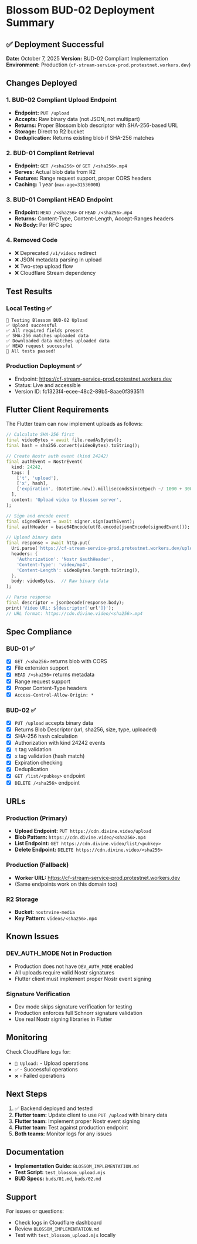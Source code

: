 # Blossom BUD-02 Deployment Summary

## ✅ Deployment Successful

**Date:** October 7, 2025
**Version:** BUD-02 Compliant Implementation
**Environment:** Production (`cf-stream-service-prod.protestnet.workers.dev`)

## Changes Deployed

### 1. **BUD-02 Compliant Upload Endpoint**
- **Endpoint:** `PUT /upload`
- **Accepts:** Raw binary data (not JSON, not multipart)
- **Returns:** Proper Blossom blob descriptor with SHA-256-based URL
- **Storage:** Direct to R2 bucket
- **Deduplication:** Returns existing blob if SHA-256 matches

### 2. **BUD-01 Compliant Retrieval**
- **Endpoint:** `GET /<sha256>` or `GET /<sha256>.mp4`
- **Serves:** Actual blob data from R2
- **Features:** Range request support, proper CORS headers
- **Caching:** 1 year (`max-age=31536000`)

### 3. **BUD-01 Compliant HEAD Endpoint**
- **Endpoint:** `HEAD /<sha256>` or `HEAD /<sha256>.mp4`
- **Returns:** Content-Type, Content-Length, Accept-Ranges headers
- **No Body:** Per RFC spec

### 4. **Removed Code**
- ❌ Deprecated `/v1/videos` redirect
- ❌ JSON metadata parsing in upload
- ❌ Two-step upload flow
- ❌ Cloudflare Stream dependency

## Test Results

### Local Testing ✅
```
🌸 Testing Blossom BUD-02 Upload
✅ Upload successful
✅ All required fields present
✅ SHA-256 matches uploaded data
✅ Downloaded data matches uploaded data
✅ HEAD request successful
🎉 All tests passed!
```

### Production Deployment ✅
- Endpoint: https://cf-stream-service-prod.protestnet.workers.dev
- Status: Live and accessible
- Version ID: fc1323f4-ecee-48c2-89b5-8aae0f393511

## Flutter Client Requirements

The Flutter team can now implement uploads as follows:

```dart
// Calculate SHA-256 first
final videoBytes = await file.readAsBytes();
final hash = sha256.convert(videoBytes).toString();

// Create Nostr auth event (kind 24242)
final authEvent = NostrEvent(
  kind: 24242,
  tags: [
    ['t', 'upload'],
    ['x', hash],
    ['expiration', (DateTime.now().millisecondsSinceEpoch ~/ 1000 + 300).toString()],
  ],
  content: 'Upload video to Blossom server',
);

// Sign and encode event
final signedEvent = await signer.sign(authEvent);
final authHeader = base64Encode(utf8.encode(jsonEncode(signedEvent)));

// Upload binary data
final response = await http.put(
  Uri.parse('https://cf-stream-service-prod.protestnet.workers.dev/upload'),
  headers: {
    'Authorization': 'Nostr $authHeader',
    'Content-Type': 'video/mp4',
    'Content-Length': videoBytes.length.toString(),
  },
  body: videoBytes,  // Raw binary data
);

// Parse response
final descriptor = jsonDecode(response.body);
print('Video URL: ${descriptor['url']}');
// URL format: https://cdn.divine.video/<sha256>.mp4
```

## Spec Compliance

### BUD-01 ✅
- [x] `GET /<sha256>` returns blob with CORS
- [x] File extension support
- [x] `HEAD /<sha256>` returns metadata
- [x] Range request support
- [x] Proper Content-Type headers
- [x] `Access-Control-Allow-Origin: *`

### BUD-02 ✅
- [x] `PUT /upload` accepts binary data
- [x] Returns Blob Descriptor (url, sha256, size, type, uploaded)
- [x] SHA-256 hash calculation
- [x] Authorization with kind 24242 events
- [x] `t` tag validation
- [x] `x` tag validation (hash match)
- [x] Expiration checking
- [x] Deduplication
- [x] `GET /list/<pubkey>` endpoint
- [x] `DELETE /<sha256>` endpoint

## URLs

### Production (Primary)
- **Upload Endpoint:** `PUT https://cdn.divine.video/upload`
- **Blob Pattern:** `https://cdn.divine.video/<sha256>.mp4`
- **List Endpoint:** `GET https://cdn.divine.video/list/<pubkey>`
- **Delete Endpoint:** `DELETE https://cdn.divine.video/<sha256>`

### Production (Fallback)
- **Worker URL:** https://cf-stream-service-prod.protestnet.workers.dev
- (Same endpoints work on this domain too)

### R2 Storage
- **Bucket:** `nostrvine-media`
- **Key Pattern:** `videos/<sha256>.mp4`

## Known Issues

### DEV_AUTH_MODE Not in Production
- Production does not have `DEV_AUTH_MODE` enabled
- All uploads require valid Nostr signatures
- Flutter client must implement proper Nostr event signing

### Signature Verification
- Dev mode skips signature verification for testing
- Production enforces full Schnorr signature validation
- Use real Nostr signing libraries in Flutter

## Monitoring

Check CloudFlare logs for:
- `🌸 Upload:` - Upload operations
- `✅` - Successful operations
- `❌` - Failed operations

## Next Steps

1. ✅ Backend deployed and tested
2. **Flutter team:** Update client to use `PUT /upload` with binary data
3. **Flutter team:** Implement proper Nostr event signing
4. **Flutter team:** Test against production endpoint
5. **Both teams:** Monitor logs for any issues

## Documentation

- **Implementation Guide:** `BLOSSOM_IMPLEMENTATION.md`
- **Test Script:** `test_blossom_upload.mjs`
- **BUD Specs:** `buds/01.md`, `buds/02.md`

## Support

For issues or questions:
- Check logs in Cloudflare dashboard
- Review `BLOSSOM_IMPLEMENTATION.md`
- Test with `test_blossom_upload.mjs` locally

